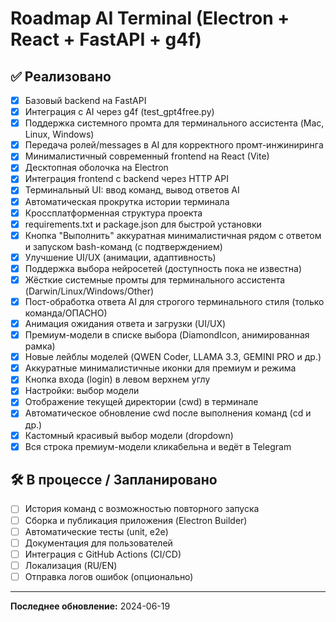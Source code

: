 # Roadmap AI Terminal (Electron + React + FastAPI + g4f)

## ✅ Реализовано
- [x] Базовый backend на FastAPI
- [x] Интеграция с AI через g4f (test_gpt4free.py)
- [x] Поддержка системного промта для терминального ассистента (Mac, Linux, Windows)
- [x] Передача ролей/messages в AI для корректного промт-инжиниринга
- [x] Минималистичный современный frontend на React (Vite)
- [x] Десктопная оболочка на Electron
- [x] Интеграция frontend с backend через HTTP API
- [x] Терминальный UI: ввод команд, вывод ответов AI
- [x] Автоматическая прокрутка истории терминала
- [x] Кроссплатформенная структура проекта
- [x] requirements.txt и package.json для быстрой установки
- [x] Кнопка "Выполнить" аккуратная минималистичная рядом с ответом и запуском bash-команд (с подтверждением)
- [x] Улучшение UI/UX (анимации, адаптивность)
- [x] Поддержка выбора нейросетей (доступность пока не известна)
- [x] Жёсткие системные промты для терминального ассистента (Darwin/Linux/Windows/Other)
- [x] Пост-обработка ответа AI для строгого терминального стиля (только команда/ОПАСНО)
- [x] Анимация ожидания ответа и загрузки (UI/UX)
- [x] Премиум-модели в списке выбора (DiamondIcon, анимированная рамка)
- [x] Новые лейблы моделей (QWEN Coder, LLAMA 3.3, GEMINI PRO и др.)
- [x] Аккуратные минималистичные иконки для премиум и режима
- [x] Кнопка входа (login) в левом верхнем углу
- [x] Настройки: выбор модели
- [x] Отображение текущей директории (cwd) в терминале
- [x] Автоматическое обновление cwd после выполнения команд (cd и др.)
- [x] Кастомный красивый выбор модели (dropdown)
- [x] Вся строка премиум-модели кликабельна и ведёт в Telegram

## 🛠️ В процессе / Запланировано
- [ ] История команд с возможностью повторного запуска
- [ ] Сборка и публикация приложения (Electron Builder)
- [ ] Автоматические тесты (unit, e2e)
- [ ] Документация для пользователей
- [ ] Интеграция с GitHub Actions (CI/CD)
- [ ] Локализация (RU/EN)
- [ ] Отправка логов ошибок (опционально)

---

**Последнее обновление:** 2024-06-19

